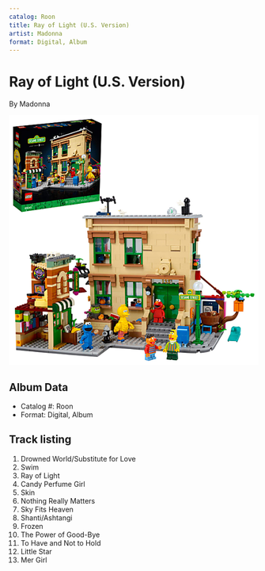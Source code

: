 ```yaml
---
catalog: Roon
title: Ray of Light (U.S. Version)
artist: Madonna
format: Digital, Album
---
```


# Ray of Light (U.S. Version)

By Madonna

![](../../assets/albumcovers/Madonna-Ray_of_Light_US_Version.png)

## Album Data

- Catalog #: Roon
- Format: Digital, Album


## Track listing


1. Drowned World/Substitute for Love
2. Swim
3. Ray of Light
4. Candy Perfume Girl
5. Skin
6. Nothing Really Matters
7. Sky Fits Heaven
8. Shanti/Ashtangi
9. Frozen
10. The Power of Good-Bye
11. To Have and Not to Hold
12. Little Star
13. Mer Girl

